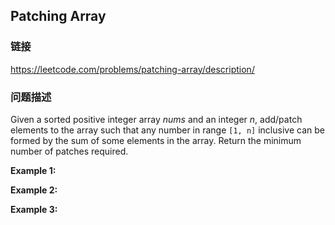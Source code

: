 ## Patching Array  
### 链接  
https://leetcode.com/problems/patching-array/description/  
### 问题描述
Given a sorted positive integer array *nums* and an integer *n*, add/patch elements to the array such that any number in range `[1, n]` inclusive can be formed by the sum of some elements in the array. Return the minimum number of patches required.

**Example 1:**

**Example 2:**

**Example 3:**
